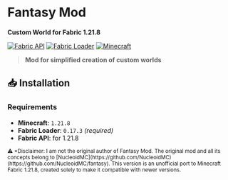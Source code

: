 # Fantasy Mod  
**Custom World for Fabric 1.21.8**  

[![Fabric API](https://img.shields.io/badge/Fabric%20API-Required-blue?logo=fabricmc)](https://fabricmc.net/)
[![Fabric Loader](https://img.shields.io/badge/Fabric%20Loader-0.17.3-4CAF50?logo=java)](https://fabricmc.net/)
[![Minecraft](https://img.shields.io/badge/Minecraft-1.21.8-FF6F61?logo=minecraft)](https://minecraft.net/)

> **Mod for simplified creation of custom worlds**  

## 📥 Installation  

### Requirements  
- **Minecraft**: `1.21.8`  
- **Fabric Loader**: `0.17.3` *(required)*  
- **Fabric API**: for 1.21.8  


<sub>
⚠️ *Disclaimer: I am not the original author of Fantasy Mod.  
The original mod and all its concepts belong to [NucleoidMC](https://github.com/NucleoidMC) (https://github.com/NucleoidMC/fantasy).  
This version is an unofficial port to Minecraft Fabric 1.21.8, created solely to make it compatible with newer versions.
</sub>
